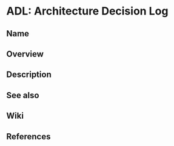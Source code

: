 # ADL: Architecture Decision Log

## Name

## Overview

## Description

## See also

## Wiki

## References
